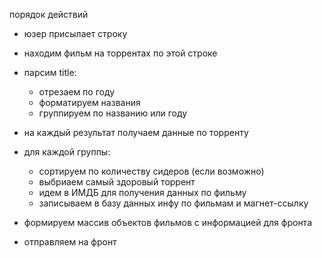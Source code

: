 порядок действий

- юзер присылает строку
- находим фильм на торрентах по этой строке
- парсим title:

  - отрезаем по году
  - форматируем названия
  - группируем по названию или году

- на каждый результат получаем данные по торренту
- для каждой группы:

  - сортируем по количеству сидеров (если возможно)
  - выбриаем самый здоровый торрент
  - идем в ИМДБ для получения данных по фильму
  - записываем в базу данных инфу по фильмам и магнет-ссылку

- формируем массив объектов фильмов с информацией для фронта
- отправляем на фронт
